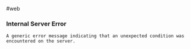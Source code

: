 #web
### Internal Server Error
`A generic error message indicating that an unexpected condition was encountered on the server.`